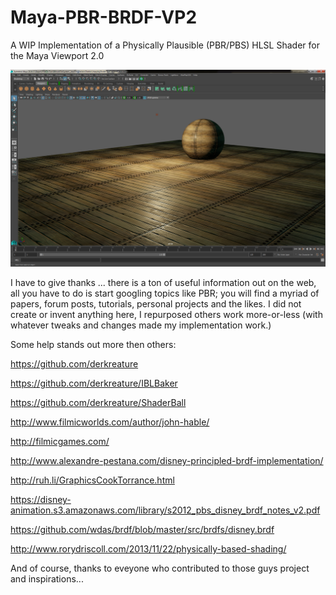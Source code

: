 # Maya-PBR-BRDF-VP2
A WIP Implementation of a Physically Plausible (PBR/PBS) HLSL Shader for the Maya Viewport 2.0

![alt tag](https://github.com/HogJonnyMaxPlay/Maya-PBR-BRDF-VP2/blob/master/images/mayaVP2_01.png)

I have to give thanks ... there is a ton of useful information out on the web, all you have to do is start googling topics like PBR; you will find a myriad of papers, forum posts, tutorials, personal projects and the likes.  I did not create or invent anything here, I repurposed others work more-or-less (with whatever tweaks and changes made my implementation work.)

Some help stands out more then others:

https://github.com/derkreature

https://github.com/derkreature/IBLBaker

https://github.com/derkreature/ShaderBall

http://www.filmicworlds.com/author/john-hable/

http://filmicgames.com/

http://www.alexandre-pestana.com/disney-principled-brdf-implementation/

http://ruh.li/GraphicsCookTorrance.html

https://disney-animation.s3.amazonaws.com/library/s2012_pbs_disney_brdf_notes_v2.pdf

https://github.com/wdas/brdf/blob/master/src/brdfs/disney.brdf

http://www.rorydriscoll.com/2013/11/22/physically-based-shading/

And of course, thanks to eveyone who contributed to those guys project and inspirations...
